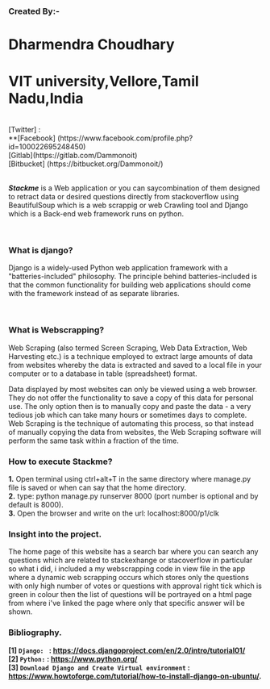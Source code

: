 ### **Created By**:- <br/>
   # **Dharmendra Choudhary**<br/>
   # **VIT university,Vellore,Tamil Nadu,India**

<br/>  
 [Twitter] : <https://twitter.com/Dammonoit>  <br/>
 **[Facebook] (https://www.facebook.com/profile.php?id=100022695248450) <br/>
 [Gitlab](https://gitlab.com/Dammonoit) <br/>
 [Bitbucket] (https://bitbucket.org/Dammonoit/) <br/>
 
<br/>

**_Stackme_** is a Web application or you can saycombination of them designed to retract data or desired questions directly from stackoverflow using BeautifulSoup which is a web scrappig or web Crawling tool and Django which is a Back-end web framework runs on python.

<br/>                                                    

### **What is django?**

Django is a widely-used Python web application framework with a "batteries-included" philosophy. The principle behind batteries-included is that the common functionality for building web applications should come with the framework instead of as separate libraries.

<br/>                                                   
                                                    
### **What is Webscrapping?**

Web Scraping (also termed Screen Scraping, Web Data Extraction, Web Harvesting etc.) is a technique employed to extract large amounts of data from websites whereby the data is extracted and saved to a local file in your computer or to a database in table (spreadsheet) format.

Data displayed by most websites can only be viewed using a web browser. They do not offer the functionality to save a copy of this data for personal use. The only option then is to manually copy and paste the data - a very tedious job which can take many hours or sometimes days to complete. Web Scraping is the technique of automating this process, so that instead of manually copying the data from websites, the Web Scraping software will perform the same task within a fraction of the time.
<br/>
                                                 
### **How to execute Stackme?**

**1.** Open terminal using ctrl+alt+T in the same directory where manage.py file is saved or when can say that the home directory.
<br/>
**2.** type: python manage.py runserver 8000   (port number is optional and by default is 8000).
<br/>
**3.** Open the browser and write on the url: localhost:8000/p1/clk 
<br/>
                                                 

### **Insight into the project.**

The home page of this website has a search bar where you can search any questions which are related to stackexhange or stacoverflow in particular so what i did, i included a my webscrapping code in view file in the app where a dynamic web scrapping occurs which stores only the questions with only high number of votes or questions with approval right tick which is green in colour then the list of questions will be portrayed on a html page from where i've linked the page where only that specific answer will be shown.

### **Bibliography.**<br/>
**[1]  `Django: ` : <https://docs.djangoproject.com/en/2.0/intro/tutorial01/>**  <br/>
**[2]  `Python:` :  <https://www.python.org/>** <br/>
**[3]  `Download Django and Create Virtual environment` : <https://www.howtoforge.com/tutorial/how-to-install-django-on-ubuntu/>.** 



